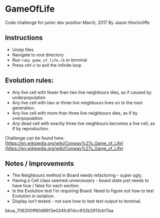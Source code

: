 # GameOfLife

Code challenge for junior dev position
March, 2017
By Jason Hinchcliffe

## Instructions
- Unzip files
- Navigate to root directory
- Run `ruby game_of_life.rb` in terminal
- Press ctrl-c to exit the infinite loop

## Evolution rules:
- Any live cell with fewer than two live neighbours dies, as if caused by underpopulation.
- Any live cell with two or three live neighbours lives on to the next generation.
- Any live cell with more than three live neighbours dies, as if by overpopulation.
- Any dead cell with exactly three live neighbours becomes a live cell, as if by reproduction.

Challenge can be found here: [https://en.wikipedia.org/wiki/Conway%27s_Game_of_Life](https://en.wikipedia.org/wiki/Conway%27s_Game_of_Life)

## Notes / Improvements
- The Neighbours method in Board needs refactoring - super ugly.
- Having a Cell class seemed unnecessary - board state just needs to have true / false for each section.
- In the Evolution test I'm requiring Board. Need to figure out how to test Evolution in isolation.
- Display isn't tested - not sure how to test text output to terminal.

bkua_706200ff60d8913e024fc87dcc932b2913cb17aa
